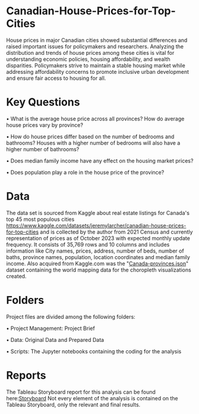 # Canadian-House-Prices-for-Top-Cities
House prices in major Canadian cities showed substantial differences and raised important issues for policymakers and researchers. Analyzing the distribution and trends of house prices among these cities is vital for understanding economic policies, housing affordability, and wealth disparities. Policymakers strive to maintain a stable housing market while addressing affordability concerns to promote inclusive urban development and ensure fair access to housing for all.
# Key Questions
•	What is the average house price across all provinces? How do average house prices vary by province?

•	How do house prices differ based on the number of bedrooms and bathrooms? Houses with a higher number of bedrooms will also have a higher number of bathrooms?

•	Does median family income have any effect on the housing market prices?

•	Does population play a role in the house price of the province?

# Data
The data set is sourced from Kaggle about real estate listings for Canada's top 45 most populous cities https://www.kaggle.com/datasets/jeremylarcher/canadian-house-prices-for-top-cities and is collected by the author from 2021 Census and currently representation of prices as of October 2023 with expected monthly update frequency.
It consists of 35,769 rows and 10 columns and includes information like City names, prices, address, number of beds, number of baths, province names, population, location coordinates and median family income.
Also acquired from Kaggle.com was the "[Canada-provinces.json](https://www.kaggle.com/datasets/anki112279/canadaprovincesgeojsonfile)" dataset containing the world mapping data for the choropleth visualizations created.
# Folders
Project files are divided among the following folders:

•	Project Management: Project Brief

•	Data: Original Data and Prepared Data

•	Scripts: The Jupyter notebooks containing the coding for the analysis

# Reports
The Tableau Storyboard report for this analysis can be found here:[Storyboard](https://public.tableau.com/app/profile/prateek.sharma7184/viz/Canadianhousepricesfortopcities/Canadianhousepricefortopcities?publish=yes) Not every element of the analysis is contained on the Tableau Storyboard, only the relevant and final results.
